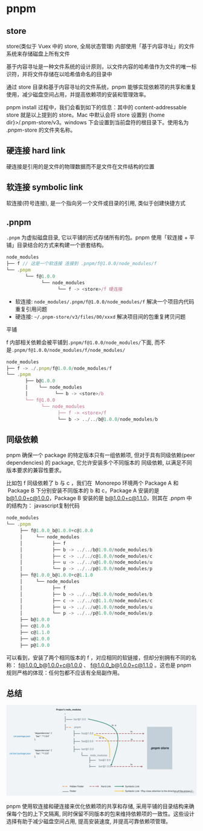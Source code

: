 # pnpm
## store
store(类似于 Vuex 中的 store, 全局状态管理) 内部使用「基于内容寻址」的文件系统来存储磁盘上所有文件

基于内容寻址是一种文件系统的设计原则，以文件内容的哈希值作为文件的唯一标识符，并将文件存储在以哈希值命名的目录中

通过 store 目录和基于内容寻址的文件系统，pnpm 能够实现依赖项的共享和重复使用，减少磁盘空间占用，并提高依赖项的安装和管理效率。

pnpm install 过程中，我们会看到如下的信息：其中的 content-addressable store 就是以上提到的 store。Mac 中默认会将 store 设置到 {home dir}>/.pnpm-store/v3。windows 下会设置到当前盘符的根目录下。使用名为 .pnpm-store 的文件夹名称。

## 硬连接 hard link
硬连接是引用的是文件的物理数据而不是文件在文件结构的位置

## 软连接 symbolic link
软连接(符号连接), 是一个指向另一个文件或目录的引用, 类似于创建快捷方式

## .pnpm 
`.pnpm` 为虚拟磁盘目录, 它以平铺的形式存储所有的包。pnpm 使用「软连接 + 平铺」目录结合的方式来构建一个嵌套结构。
```js
node_modules
├── f // 这是一个软连接 连接到 .pnpm/f@1.0.0/node_modules/f
└── .pnpm
       └── f@1.0.0
             └── node_modules
                   └── f -> <store>/f 硬连接
```
- 软连接: `node_modules/.pnpm/f@1.0.0/node_modules/f` 解决一个项目内代码重复引用问题
- 硬连接: `~/.pnpm-store/v3/files/00/xxxd` 解决项目间的包重复拷贝问题

平铺 

f 内部相关依赖会被平铺到`.pnpm/f@1.0.0/node_modules/`下面, 而不是`.pnpm/f@1.0.0/node_modules/f/node_modules/`
```js
node_modules
├── f -> ./.pnpm/f@1.0.0/node_modules/f
└── .pnpm
       ├── b@1.0.0
       │    └── node_modules
       │          └── b -> <store>/b
       └── f@1.0.0
             └── node_modules
                   ├── f -> <store>/f
                   └── b -> ../../b@1.0.0/node_modules/b
```

## 同级依赖
pnpm 确保一个 package 的特定版本只有一组依赖项, 但对于具有同级依赖(peer dependencies) 的 package, 它允许安装多个不同版本的 同级依赖, 以满足不同版本要求的兼容性要求。

比如包 f 同级依赖了 b 与 c ，我们在  Monorepo 环境两个 Package A 和  Package B 下分别安装不同版本的 b 和 c，Package A 安装的是 b@1.0.0+c@1.0.0，Package B 安装的是 b@1.0.0+c@1.1.0，则其在 .pnpm 中的结构为：
javascript复制代码

```js
node_modules
└── .pnpm
     ├── f@1.0.0_b@1.0.0+c@1.0.0
     │     └── node_modules
     │           ├── f
     │           ├── b -> ../../b@1.0.0/node_modules/b
     │           ├── c -> ../../c@1.0.0/node_modules/c
     │           ├── u -> ../../u@1.0.0/node_modules/u
     │           └── p -> ../../p@1.0.0/node_modules/p
     ├── f@1.0.0_b@1.0.0+c@1.1.0
     │     └── node_modules
     │           ├── f
     │           ├── b -> ../../b@1.0.0/node_modules/b
     │           ├── c -> ../../c@1.1.0/node_modules/c
     │           ├── u -> ../../u@1.0.0/node_modules/u
     │           └── p -> ../../p@1.0.0/node_modules/p
     ├── b@1.0.0
     ├── c@1.0.0
     ├── c@1.1.0
     ├── u@1.0.0
     ├── p@1.0.0
```
可以看到，安装了两个相同版本的 f ，对应相同的软链接，但却分别拥有不同的名称： f@1.0.0_b@1.0.0+c@1.0.0 、 f@1.0.0_b@1.0.0+c@1.1.0 。这也是  pnpm 规则严格的体现：任何包都不应该有全局副作用。

## 总结
![](./assets/pnpm-01.png)

pnpm 使用软连接和硬连接来优化依赖项的共享和存储, 采用平铺的目录结构来确保每个包的上下文隔离, 同时保留不同版本的包来维持依赖项的一致性。这些设计选择有助于减少磁盘空间占用, 提高安装速度, 并提高可靠依赖项管理。